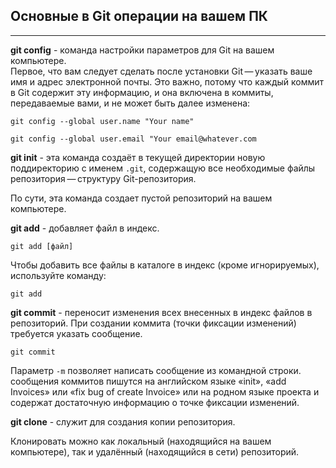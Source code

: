 ## Основные в Git операции на вашем ПК

---
**git config** - команда настройки параметров для Git на вашем компьютере.  
Первое, что вам следует сделать после установки Git — указать ваше имя и адрес электронной почты. Это важно, потому что каждый коммит в Git содержит эту информацию, и она включена в коммиты, передаваемые вами, и не может быть далее изменена:

```git config --global user.name "Your name"```

```git config --global user.email "Your email@whatever.com```

**git init** - эта команда создаёт в текущей директории новую поддиректорию с именем `.git`, содержащую все необходимые файлы репозитория — структуру Git-репозитория.

По сути, эта команда создает пустой репозиторий на вашем компьютере.

**git add** - добавляет файл в индекс.

`git add [файл]`

Чтобы добавить все файлы в каталоге в индекс (кроме игнорируемых), используйте команду:

`git add`

**git commit** - переносит изменения всех внесенных в индекс файлов в репозиторий. При создании коммита (точки фиксации изменений) требуется указать сообщение.

`git commit`

Параметр `-m` позволяет написать сообщение из командной строки. сообщения коммитов пишутся на английском языке «init», «add Invoices» или «fix bug of create Invoice» или на родном языке проекта и содержат достаточную информацию о точке фиксации изменений.

**git clone** - служит для создания копии репозитория.

Клонировать можно как локальный (находящийся на вашем компьютере), так и удалённый (находящийся в сети) репозиторий.
